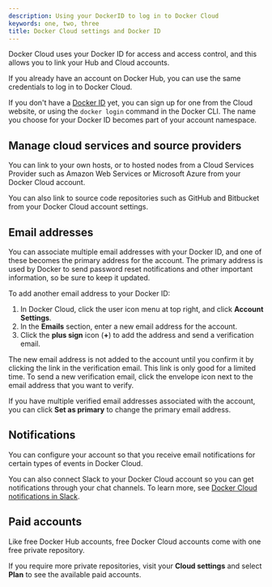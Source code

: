 ```yaml
---
description: Using your DockerID to log in to Docker Cloud
keywords: one, two, three
title: Docker Cloud settings and Docker ID
---
```

Docker Cloud uses your Docker ID for access and access control, and this allows you to link your Hub and Cloud accounts.

If you already have an account on Docker Hub, you can use the same credentials to log in to Docker Cloud.

If you don't have a [Docker ID](../docker-id/) yet, you can sign up for one from the Cloud website, or using the `docker login` command in the Docker CLI. The name you choose for your Docker ID becomes part of your account namespace.

## Manage cloud services and source providers

You can link to your own hosts, or to hosted nodes from a Cloud Services Provider such as Amazon Web Services or Microsoft Azure from your Docker Cloud account.

You can also link to source code repositories such as GitHub and Bitbucket from your Docker Cloud account settings.

## Email addresses

You can associate multiple email addresses with your Docker ID, and one of these becomes the primary address for the account. The primary address is used by Docker to send password reset notifications and other important information, so be sure to keep it updated.

To add another email address to your Docker ID:

1. In Docker Cloud, click the user icon menu at top right, and click **Account Settings**.
2. In the **Emails** section, enter a new email address for the account.
3. Click the **plus sign** icon (**+**) to add the address and send a verification email.

The new email address is not added to the account until you confirm it by clicking the link in the verification email. This link is only good for a limited time. To send a new verification email, click the envelope icon next to the email address that you want to verify.

If you have multiple verified email addresses associated with the account, you can click **Set as primary** to change the primary email address.

## Notifications

You can configure your account so that you receive email notifications for certain types of events in Docker Cloud.

You can also connect Slack to your Docker Cloud account so you can get notifications through your chat channels. To learn more, see [Docker Cloud notifications in Slack](slack-integration.md).

## Paid accounts

Like free Docker Hub accounts, free Docker Cloud accounts come with one free private repository.

If you require more private repositories, visit your **Cloud settings** and select **Plan** to see the available paid accounts.